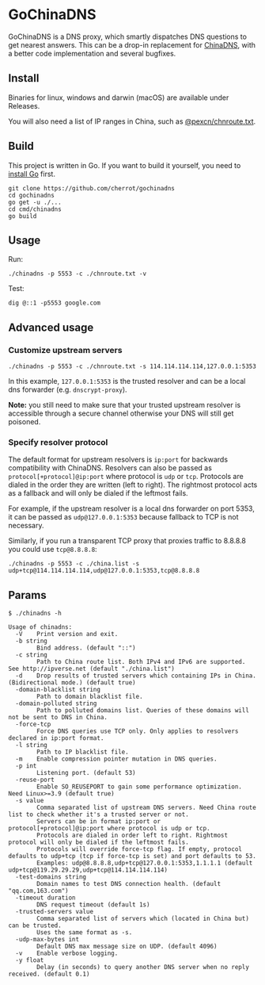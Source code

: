 # GoChinaDNS

GoChinaDNS is a DNS proxy, which smartly dispatches DNS questions to get nearest answers. This can be a drop-in replacement for [ChinaDNS](https://github.com/shadowsocks/ChinaDNS), with a better code implementation and several bugfixes.

## Install

Binaries for linux, windows and darwin (macOS) are available under Releases. 

You will also need a list of IP ranges in China, such as [@pexcn/chnroute.txt](https://raw.githubusercontent.com/pexcn/daily/gh-pages/chnroute/chnroute.txt).
## Build
This project is written in Go. If you want to build it yourself, you need to [install Go](https://golang.org/doc/install) first.

```shell
git clone https://github.com/cherrot/gochinadns
cd gochinadns
go get -u ./...
cd cmd/chinadns
go build
```

## Usage 
Run:

```shell
./chinadns -p 5553 -c ./chnroute.txt -v
```

Test:

```shell
dig @::1 -p5553 google.com
```

## Advanced usage 
### Customize upstream servers
```shell
./chinadns -p 5553 -c ./chnroute.txt -s 114.114.114.114,127.0.0.1:5353
```
In this example, `127.0.0.1:5353` is the trusted resolver and can be a local dns forwarder (e.g. `dnscrypt-proxy`).

**Note:** you still need to make sure that your trusted upstream resolver is accessible through a secure channel otherwise your DNS will still get poisoned. 

### Specify resolver protocol
The default format for upstream resolvers is `ip:port` for backwards compatibility with ChinaDNS.
Resolvers can also be passed as `protocol[+protocol]@ip:port` where protocol is `udp` or `tcp`.
Protocols are dialed in the order they are written (left to right). 
The rightmost protocol acts as a fallback and will only be dialed if the leftmost fails.

For example, if the upstream resolver is a local dns forwarder on port 5353, it can be passed as `udp@127.0.0.1:5353`
because fallback to TCP is not necessary. 

Similarly, if you run a transparent TCP proxy that proxies traffic to 8.8.8.8 you could use `tcp@8.8.8.8`:

```shell
./chinadns -p 5553 -c ./china.list -s udp+tcp@114.114.114.114,udp@127.0.0.1:5353,tcp@8.8.8.8
```
## Params
```
$ ./chinadns -h

Usage of chinadns:
  -V    Print version and exit.
  -b string
        Bind address. (default "::")
  -c string
        Path to China route list. Both IPv4 and IPv6 are supported. See http://ipverse.net (default "./china.list")
  -d    Drop results of trusted servers which containing IPs in China. (Bidirectional mode.) (default true)
  -domain-blacklist string
        Path to domain blacklist file.
  -domain-polluted string
        Path to polluted domains list. Queries of these domains will not be sent to DNS in China.
  -force-tcp
        Force DNS queries use TCP only. Only applies to resolvers declared in ip:port format.
  -l string
        Path to IP blacklist file.
  -m    Enable compression pointer mutation in DNS queries.
  -p int
        Listening port. (default 53)
  -reuse-port
        Enable SO_REUSEPORT to gain some performance optimization. Need Linux>=3.9 (default true)
  -s value
        Comma separated list of upstream DNS servers. Need China route list to check whether it's a trusted server or not.
        Servers can be in format ip:port or protocol[+protocol]@ip:port where protocol is udp or tcp.
        Protocols are dialed in order left to right. Rightmost protocol will only be dialed if the leftmost fails.
        Protocols will override force-tcp flag. If empty, protocol defaults to udp+tcp (tcp if force-tcp is set) and port defaults to 53.
        Examples: udp@8.8.8.8,udp+tcp@127.0.0.1:5353,1.1.1.1 (default udp+tcp@119.29.29.29,udp+tcp@114.114.114.114)
  -test-domains string
        Domain names to test DNS connection health. (default "qq.com,163.com")
  -timeout duration
        DNS request timeout (default 1s)
  -trusted-servers value
        Comma separated list of servers which (located in China but) can be trusted.
        Uses the same format as -s.
  -udp-max-bytes int
        Default DNS max message size on UDP. (default 4096)
  -v    Enable verbose logging.
  -y float
        Delay (in seconds) to query another DNS server when no reply received. (default 0.1)

```
